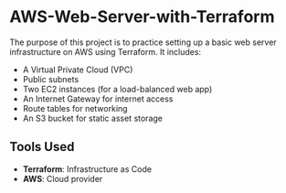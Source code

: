# AWS-Web-Server-with-Terraform

The purpose of this project is to practice setting up a basic web server infrastructure on AWS using Terraform. It includes:

- A Virtual Private Cloud (VPC)
- Public subnets
- Two EC2 instances (for a load-balanced web app)
- An Internet Gateway for internet access
- Route tables for networking
- An S3 bucket for static asset storage

## Tools Used

- **Terraform**: Infrastructure as Code
- **AWS**: Cloud provider
